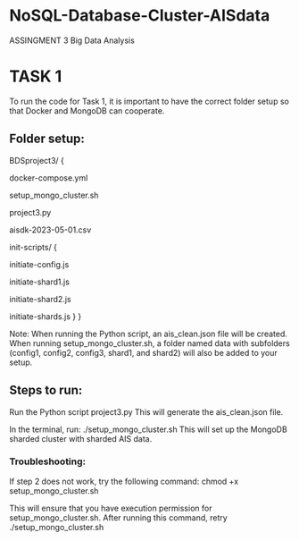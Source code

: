 # NoSQL-Database-Cluster-AISdata
 ASSINGMENT 3 Big Data Analysis

# TASK 1

To run the code for Task 1, it is important to have the correct folder setup so that Docker and MongoDB can cooperate.

## Folder setup:
BDSproject3/ {

docker-compose.yml

setup_mongo_cluster.sh

project3.py

aisdk-2023-05-01.csv

init-scripts/ {

initiate-config.js
   
initiate-shard1.js
   
initiate-shard2.js
   
initiate-shards.js
}
}

Note: When running the Python script, an ais_clean.json file will be created. When running setup_mongo_cluster.sh, a folder named data with subfolders (config1, config2, config3, shard1, and shard2) will also be added to your setup.

## Steps to run:
Run the Python script project3.py
This will generate the ais_clean.json file.

In the terminal, run:
./setup_mongo_cluster.sh
This will set up the MongoDB sharded cluster with sharded AIS data.

### Troubleshooting:
If step 2 does not work, try the following command:
chmod +x setup_mongo_cluster.sh

This will ensure that you have execution permission for setup_mongo_cluster.sh. After running this command, retry 
./setup_mongo_cluster.sh

